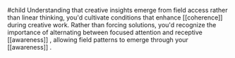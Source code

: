 #child 
Understanding that creative insights emerge from field access rather than linear thinking, you'd cultivate conditions that enhance [[coherence]] during creative work. Rather than forcing solutions, you'd recognize the importance of alternating between focused attention and receptive [[awareness]] , allowing field patterns to emerge through your [[awareness]] .